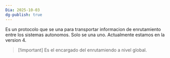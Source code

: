 ```yaml
---
Dia: 2025-10-03
dg-publish: true
---
```

Es un protocolo que se una para transportar informacion de enrutamiento entre los sistemas autonomos. Solo se una uno. Actualmente estamos en la version 4.

>[!important] Es el encargado del enrutamiendo a nivel global.